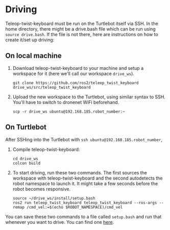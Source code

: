 # Driving
Teleop-twist-keyboard must be run on the Turtlebot itself via SSH. In the home directory, there might be a drive.bash file which can be run using `source drive.bash`.
If the file is not there, here are instructions on how to create it/set up driving:

## On local machine
1) Download teleop-twist-keyboard to your machine and setup a workspace for it (here we'll call our workspace `drive_ws`).

       git clone https://github.com/ros2/teleop_twist_keyboard drive_ws/src/teleop_twist_keyboard

2) Upload the new workspace to the Turtlebot, using similar syntax to SSH. You'll have to switch to dronenet WiFi beforehand.

       scp -r drive_ws ubuntu@192.168.185.robot_number:~

## On Turtlebot
After SSHing into the Turtlebot with `ssh ubuntu@192.168.185.robot_number`,

1) Compile teleop-twist-keyboard:
       
       cd drive_ws
       colcon build

2) To start driving, run these two commands. The first sources the workspace with teleop-twist-keyboard and the second autodetects the robot namespace to launch it. It might take a few seconds before the robot becomes responsive.

       source ~/drive_ws/install/setup.bash
       ros2 run teleop_twist_keyboard teleop_twist_keyboard --ros-args --remap /cmd_vel:=$(echo $ROBOT_NAMESPACE)/cmd_vel

You can save these two commands to a file called `setup.bash` and run that whenever you want to drive. You can find one [here](./drive.bash).

